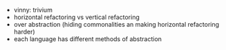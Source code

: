 - vinny: trivium
- horizontal refactoring vs vertical refactoring
- over abstraction (hiding commonalities an making horizontal refactoring harder)
- each language has different methods of abstraction

